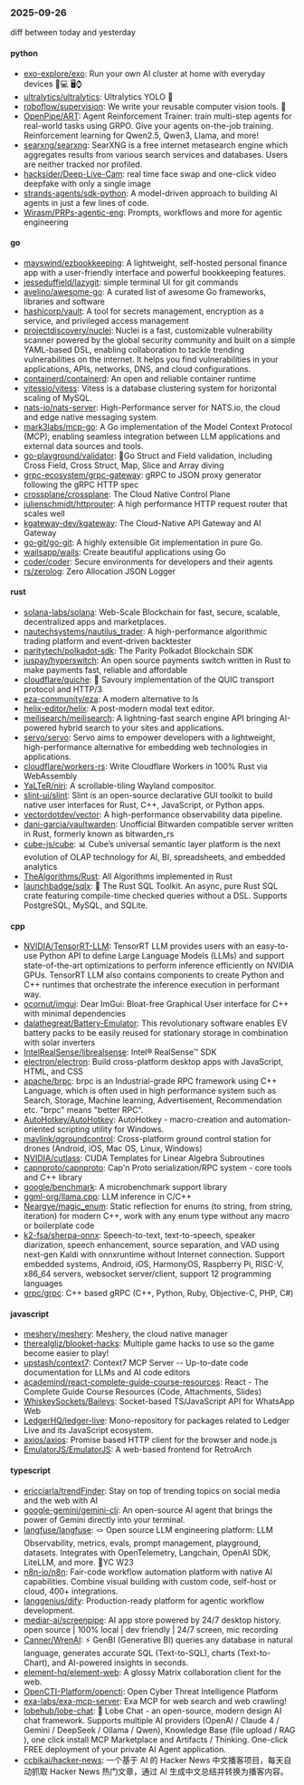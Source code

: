 ### 2025-09-26
diff between today and yesterday

#### python
* [exo-explore/exo](https://github.com/exo-explore/exo): Run your own AI cluster at home with everyday devices 📱💻 🖥️⌚
* [ultralytics/ultralytics](https://github.com/ultralytics/ultralytics): Ultralytics YOLO 🚀
* [roboflow/supervision](https://github.com/roboflow/supervision): We write your reusable computer vision tools. 💜
* [OpenPipe/ART](https://github.com/OpenPipe/ART): Agent Reinforcement Trainer: train multi-step agents for real-world tasks using GRPO. Give your agents on-the-job training. Reinforcement learning for Qwen2.5, Qwen3, Llama, and more!
* [searxng/searxng](https://github.com/searxng/searxng): SearXNG is a free internet metasearch engine which aggregates results from various search services and databases. Users are neither tracked nor profiled.
* [hacksider/Deep-Live-Cam](https://github.com/hacksider/Deep-Live-Cam): real time face swap and one-click video deepfake with only a single image
* [strands-agents/sdk-python](https://github.com/strands-agents/sdk-python): A model-driven approach to building AI agents in just a few lines of code.
* [Wirasm/PRPs-agentic-eng](https://github.com/Wirasm/PRPs-agentic-eng): Prompts, workflows and more for agentic engineering

#### go
* [mayswind/ezbookkeeping](https://github.com/mayswind/ezbookkeeping): A lightweight, self-hosted personal finance app with a user-friendly interface and powerful bookkeeping features.
* [jesseduffield/lazygit](https://github.com/jesseduffield/lazygit): simple terminal UI for git commands
* [avelino/awesome-go](https://github.com/avelino/awesome-go): A curated list of awesome Go frameworks, libraries and software
* [hashicorp/vault](https://github.com/hashicorp/vault): A tool for secrets management, encryption as a service, and privileged access management
* [projectdiscovery/nuclei](https://github.com/projectdiscovery/nuclei): Nuclei is a fast, customizable vulnerability scanner powered by the global security community and built on a simple YAML-based DSL, enabling collaboration to tackle trending vulnerabilities on the internet. It helps you find vulnerabilities in your applications, APIs, networks, DNS, and cloud configurations.
* [containerd/containerd](https://github.com/containerd/containerd): An open and reliable container runtime
* [vitessio/vitess](https://github.com/vitessio/vitess): Vitess is a database clustering system for horizontal scaling of MySQL.
* [nats-io/nats-server](https://github.com/nats-io/nats-server): High-Performance server for NATS.io, the cloud and edge native messaging system.
* [mark3labs/mcp-go](https://github.com/mark3labs/mcp-go): A Go implementation of the Model Context Protocol (MCP), enabling seamless integration between LLM applications and external data sources and tools.
* [go-playground/validator](https://github.com/go-playground/validator): 💯Go Struct and Field validation, including Cross Field, Cross Struct, Map, Slice and Array diving
* [grpc-ecosystem/grpc-gateway](https://github.com/grpc-ecosystem/grpc-gateway): gRPC to JSON proxy generator following the gRPC HTTP spec
* [crossplane/crossplane](https://github.com/crossplane/crossplane): The Cloud Native Control Plane
* [julienschmidt/httprouter](https://github.com/julienschmidt/httprouter): A high performance HTTP request router that scales well
* [kgateway-dev/kgateway](https://github.com/kgateway-dev/kgateway): The Cloud-Native API Gateway and AI Gateway
* [go-git/go-git](https://github.com/go-git/go-git): A highly extensible Git implementation in pure Go.
* [wailsapp/wails](https://github.com/wailsapp/wails): Create beautiful applications using Go
* [coder/coder](https://github.com/coder/coder): Secure environments for developers and their agents
* [rs/zerolog](https://github.com/rs/zerolog): Zero Allocation JSON Logger

#### rust
* [solana-labs/solana](https://github.com/solana-labs/solana): Web-Scale Blockchain for fast, secure, scalable, decentralized apps and marketplaces.
* [nautechsystems/nautilus_trader](https://github.com/nautechsystems/nautilus_trader): A high-performance algorithmic trading platform and event-driven backtester
* [paritytech/polkadot-sdk](https://github.com/paritytech/polkadot-sdk): The Parity Polkadot Blockchain SDK
* [juspay/hyperswitch](https://github.com/juspay/hyperswitch): An open source payments switch written in Rust to make payments fast, reliable and affordable
* [cloudflare/quiche](https://github.com/cloudflare/quiche): 🥧 Savoury implementation of the QUIC transport protocol and HTTP/3
* [eza-community/eza](https://github.com/eza-community/eza): A modern alternative to ls
* [helix-editor/helix](https://github.com/helix-editor/helix): A post-modern modal text editor.
* [meilisearch/meilisearch](https://github.com/meilisearch/meilisearch): A lightning-fast search engine API bringing AI-powered hybrid search to your sites and applications.
* [servo/servo](https://github.com/servo/servo): Servo aims to empower developers with a lightweight, high-performance alternative for embedding web technologies in applications.
* [cloudflare/workers-rs](https://github.com/cloudflare/workers-rs): Write Cloudflare Workers in 100% Rust via WebAssembly
* [YaLTeR/niri](https://github.com/YaLTeR/niri): A scrollable-tiling Wayland compositor.
* [slint-ui/slint](https://github.com/slint-ui/slint): Slint is an open-source declarative GUI toolkit to build native user interfaces for Rust, C++, JavaScript, or Python apps.
* [vectordotdev/vector](https://github.com/vectordotdev/vector): A high-performance observability data pipeline.
* [dani-garcia/vaultwarden](https://github.com/dani-garcia/vaultwarden): Unofficial Bitwarden compatible server written in Rust, formerly known as bitwarden_rs
* [cube-js/cube](https://github.com/cube-js/cube): 📊 Cube’s universal semantic layer platform is the next evolution of OLAP technology for AI, BI, spreadsheets, and embedded analytics
* [TheAlgorithms/Rust](https://github.com/TheAlgorithms/Rust): All Algorithms implemented in Rust
* [launchbadge/sqlx](https://github.com/launchbadge/sqlx): 🧰 The Rust SQL Toolkit. An async, pure Rust SQL crate featuring compile-time checked queries without a DSL. Supports PostgreSQL, MySQL, and SQLite.

#### cpp
* [NVIDIA/TensorRT-LLM](https://github.com/NVIDIA/TensorRT-LLM): TensorRT LLM provides users with an easy-to-use Python API to define Large Language Models (LLMs) and support state-of-the-art optimizations to perform inference efficiently on NVIDIA GPUs. TensorRT LLM also contains components to create Python and C++ runtimes that orchestrate the inference execution in performant way.
* [ocornut/imgui](https://github.com/ocornut/imgui): Dear ImGui: Bloat-free Graphical User interface for C++ with minimal dependencies
* [dalathegreat/Battery-Emulator](https://github.com/dalathegreat/Battery-Emulator): This revolutionary software enables EV battery packs to be easily reused for stationary storage in combination with solar inverters
* [IntelRealSense/librealsense](https://github.com/IntelRealSense/librealsense): Intel® RealSense™ SDK
* [electron/electron](https://github.com/electron/electron): Build cross-platform desktop apps with JavaScript, HTML, and CSS
* [apache/brpc](https://github.com/apache/brpc): brpc is an Industrial-grade RPC framework using C++ Language, which is often used in high performance system such as Search, Storage, Machine learning, Advertisement, Recommendation etc. "brpc" means "better RPC".
* [AutoHotkey/AutoHotkey](https://github.com/AutoHotkey/AutoHotkey): AutoHotkey - macro-creation and automation-oriented scripting utility for Windows.
* [mavlink/qgroundcontrol](https://github.com/mavlink/qgroundcontrol): Cross-platform ground control station for drones (Android, iOS, Mac OS, Linux, Windows)
* [NVIDIA/cutlass](https://github.com/NVIDIA/cutlass): CUDA Templates for Linear Algebra Subroutines
* [capnproto/capnproto](https://github.com/capnproto/capnproto): Cap'n Proto serialization/RPC system - core tools and C++ library
* [google/benchmark](https://github.com/google/benchmark): A microbenchmark support library
* [ggml-org/llama.cpp](https://github.com/ggml-org/llama.cpp): LLM inference in C/C++
* [Neargye/magic_enum](https://github.com/Neargye/magic_enum): Static reflection for enums (to string, from string, iteration) for modern C++, work with any enum type without any macro or boilerplate code
* [k2-fsa/sherpa-onnx](https://github.com/k2-fsa/sherpa-onnx): Speech-to-text, text-to-speech, speaker diarization, speech enhancement, source separation, and VAD using next-gen Kaldi with onnxruntime without Internet connection. Support embedded systems, Android, iOS, HarmonyOS, Raspberry Pi, RISC-V, x86_64 servers, websocket server/client, support 12 programming languages
* [grpc/grpc](https://github.com/grpc/grpc): C++ based gRPC (C++, Python, Ruby, Objective-C, PHP, C#)

#### javascript
* [meshery/meshery](https://github.com/meshery/meshery): Meshery, the cloud native manager
* [therealgliz/blooket-hacks](https://github.com/therealgliz/blooket-hacks): Multiple game hacks to use so the game become easier to play!
* [upstash/context7](https://github.com/upstash/context7): Context7 MCP Server -- Up-to-date code documentation for LLMs and AI code editors
* [academind/react-complete-guide-course-resources](https://github.com/academind/react-complete-guide-course-resources): React - The Complete Guide Course Resources (Code, Attachments, Slides)
* [WhiskeySockets/Baileys](https://github.com/WhiskeySockets/Baileys): Socket-based TS/JavaScript API for WhatsApp Web
* [LedgerHQ/ledger-live](https://github.com/LedgerHQ/ledger-live): Mono-repository for packages related to Ledger Live and its JavaScript ecosystem.
* [axios/axios](https://github.com/axios/axios): Promise based HTTP client for the browser and node.js
* [EmulatorJS/EmulatorJS](https://github.com/EmulatorJS/EmulatorJS): A web-based frontend for RetroArch

#### typescript
* [ericciarla/trendFinder](https://github.com/ericciarla/trendFinder): Stay on top of trending topics on social media and the web with AI
* [google-gemini/gemini-cli](https://github.com/google-gemini/gemini-cli): An open-source AI agent that brings the power of Gemini directly into your terminal.
* [langfuse/langfuse](https://github.com/langfuse/langfuse): 🪢 Open source LLM engineering platform: LLM Observability, metrics, evals, prompt management, playground, datasets. Integrates with OpenTelemetry, Langchain, OpenAI SDK, LiteLLM, and more. 🍊YC W23
* [n8n-io/n8n](https://github.com/n8n-io/n8n): Fair-code workflow automation platform with native AI capabilities. Combine visual building with custom code, self-host or cloud, 400+ integrations.
* [langgenius/dify](https://github.com/langgenius/dify): Production-ready platform for agentic workflow development.
* [mediar-ai/screenpipe](https://github.com/mediar-ai/screenpipe): AI app store powered by 24/7 desktop history. open source | 100% local | dev friendly | 24/7 screen, mic recording
* [Canner/WrenAI](https://github.com/Canner/WrenAI): ⚡️ GenBI (Generative BI) queries any database in natural language, generates accurate SQL (Text-to-SQL), charts (Text-to-Chart), and AI-powered insights in seconds.
* [element-hq/element-web](https://github.com/element-hq/element-web): A glossy Matrix collaboration client for the web.
* [OpenCTI-Platform/opencti](https://github.com/OpenCTI-Platform/opencti): Open Cyber Threat Intelligence Platform
* [exa-labs/exa-mcp-server](https://github.com/exa-labs/exa-mcp-server): Exa MCP for web search and web crawling!
* [lobehub/lobe-chat](https://github.com/lobehub/lobe-chat): 🤯 Lobe Chat - an open-source, modern design AI chat framework. Supports multiple AI providers (OpenAI / Claude 4 / Gemini / DeepSeek / Ollama / Qwen), Knowledge Base (file upload / RAG ), one click install MCP Marketplace and Artifacts / Thinking. One-click FREE deployment of your private AI Agent application.
* [ccbikai/hacker-news](https://github.com/ccbikai/hacker-news): 一个基于 AI 的 Hacker News 中文播客项目，每天自动抓取 Hacker News 热门文章，通过 AI 生成中文总结并转换为播客内容。
